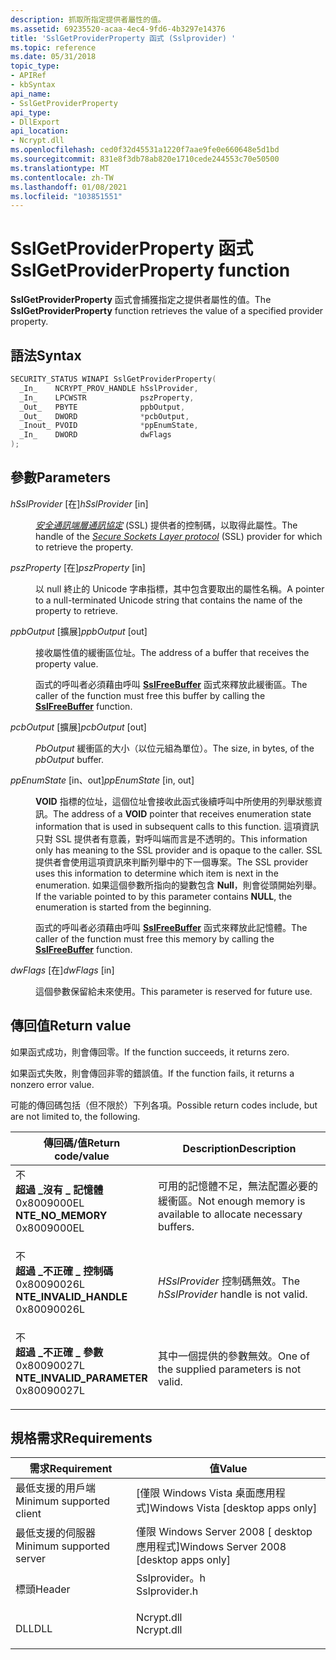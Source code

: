 ```yaml
---
description: 抓取所指定提供者屬性的值。
ms.assetid: 69235520-acaa-4ec4-9fd6-4b3297e14376
title: 'SslGetProviderProperty 函式 (Sslprovider) '
ms.topic: reference
ms.date: 05/31/2018
topic_type:
- APIRef
- kbSyntax
api_name:
- SslGetProviderProperty
api_type:
- DllExport
api_location:
- Ncrypt.dll
ms.openlocfilehash: ced0f32d45531a1220f7aae9fe0e660648e5d1bd
ms.sourcegitcommit: 831e8f3db78ab820e1710cede244553c70e50500
ms.translationtype: MT
ms.contentlocale: zh-TW
ms.lasthandoff: 01/08/2021
ms.locfileid: "103851551"
---
```

# <a name="sslgetproviderproperty-function"></a><span data-ttu-id="f1337-103">SslGetProviderProperty 函式</span><span class="sxs-lookup"><span data-stu-id="f1337-103">SslGetProviderProperty function</span></span>

<span data-ttu-id="f1337-104">**SslGetProviderProperty** 函式會捕獲指定之提供者屬性的值。</span><span class="sxs-lookup"><span data-stu-id="f1337-104">The **SslGetProviderProperty** function retrieves the value of a specified provider property.</span></span>

## <a name="syntax"></a><span data-ttu-id="f1337-105">語法</span><span class="sxs-lookup"><span data-stu-id="f1337-105">Syntax</span></span>


```C++
SECURITY_STATUS WINAPI SslGetProviderProperty(
  _In_    NCRYPT_PROV_HANDLE hSslProvider,
  _In_    LPCWSTR            pszProperty,
  _Out_   PBYTE              ppbOutput,
  _Out_   DWORD              *pcbOutput,
  _Inout_ PVOID              *ppEnumState,
  _In_    DWORD              dwFlags
);
```



## <a name="parameters"></a><span data-ttu-id="f1337-106">參數</span><span class="sxs-lookup"><span data-stu-id="f1337-106">Parameters</span></span>

<dl> <dt>

<span data-ttu-id="f1337-107">*hSslProvider* \[在\]</span><span class="sxs-lookup"><span data-stu-id="f1337-107">*hSslProvider* \[in\]</span></span>
</dt> <dd>

<span data-ttu-id="f1337-108">[*安全通訊端層通訊協定*](/windows/desktop/SecGloss/s-gly) (SSL) 提供者的控制碼，以取得此屬性。</span><span class="sxs-lookup"><span data-stu-id="f1337-108">The handle of the [*Secure Sockets Layer protocol*](/windows/desktop/SecGloss/s-gly) (SSL) provider for which to retrieve the property.</span></span>

</dd> <dt>

<span data-ttu-id="f1337-109">*pszProperty* \[在\]</span><span class="sxs-lookup"><span data-stu-id="f1337-109">*pszProperty* \[in\]</span></span>
</dt> <dd>

<span data-ttu-id="f1337-110">以 null 終止的 Unicode 字串指標，其中包含要取出的屬性名稱。</span><span class="sxs-lookup"><span data-stu-id="f1337-110">A pointer to a null-terminated Unicode string that contains the name of the property to retrieve.</span></span>

</dd> <dt>

<span data-ttu-id="f1337-111">*ppbOutput* \[擴展\]</span><span class="sxs-lookup"><span data-stu-id="f1337-111">*ppbOutput* \[out\]</span></span>
</dt> <dd>

<span data-ttu-id="f1337-112">接收屬性值的緩衝區位址。</span><span class="sxs-lookup"><span data-stu-id="f1337-112">The address of a buffer that receives the property value.</span></span>

<span data-ttu-id="f1337-113">函式的呼叫者必須藉由呼叫 [**SslFreeBuffer**](sslfreebuffer.md) 函式來釋放此緩衝區。</span><span class="sxs-lookup"><span data-stu-id="f1337-113">The caller of the function must free this buffer by calling the [**SslFreeBuffer**](sslfreebuffer.md) function.</span></span>

</dd> <dt>

<span data-ttu-id="f1337-114">*pcbOutput* \[擴展\]</span><span class="sxs-lookup"><span data-stu-id="f1337-114">*pcbOutput* \[out\]</span></span>
</dt> <dd>

<span data-ttu-id="f1337-115">*PbOutput* 緩衝區的大小（以位元組為單位）。</span><span class="sxs-lookup"><span data-stu-id="f1337-115">The size, in bytes, of the *pbOutput* buffer.</span></span>

</dd> <dt>

<span data-ttu-id="f1337-116">*ppEnumState* \[in、out\]</span><span class="sxs-lookup"><span data-stu-id="f1337-116">*ppEnumState* \[in, out\]</span></span>
</dt> <dd>

<span data-ttu-id="f1337-117">**VOID** 指標的位址，這個位址會接收此函式後續呼叫中所使用的列舉狀態資訊。</span><span class="sxs-lookup"><span data-stu-id="f1337-117">The address of a **VOID** pointer that receives enumeration state information that is used in subsequent calls to this function.</span></span> <span data-ttu-id="f1337-118">這項資訊只對 SSL 提供者有意義，對呼叫端而言是不透明的。</span><span class="sxs-lookup"><span data-stu-id="f1337-118">This information only has meaning to the SSL provider and is opaque to the caller.</span></span> <span data-ttu-id="f1337-119">SSL 提供者會使用這項資訊來判斷列舉中的下一個專案。</span><span class="sxs-lookup"><span data-stu-id="f1337-119">The SSL provider uses this information to determine which item is next in the enumeration.</span></span> <span data-ttu-id="f1337-120">如果這個參數所指向的變數包含 **Null**，則會從頭開始列舉。</span><span class="sxs-lookup"><span data-stu-id="f1337-120">If the variable pointed to by this parameter contains **NULL**, the enumeration is started from the beginning.</span></span>

<span data-ttu-id="f1337-121">函式的呼叫者必須藉由呼叫 [**SslFreeBuffer**](sslfreebuffer.md) 函式來釋放此記憶體。</span><span class="sxs-lookup"><span data-stu-id="f1337-121">The caller of the function must free this memory by calling the [**SslFreeBuffer**](sslfreebuffer.md) function.</span></span>

</dd> <dt>

<span data-ttu-id="f1337-122">*dwFlags* \[在\]</span><span class="sxs-lookup"><span data-stu-id="f1337-122">*dwFlags* \[in\]</span></span>
</dt> <dd>

<span data-ttu-id="f1337-123">這個參數保留給未來使用。</span><span class="sxs-lookup"><span data-stu-id="f1337-123">This parameter is reserved for future use.</span></span>

</dd> </dl>

## <a name="return-value"></a><span data-ttu-id="f1337-124">傳回值</span><span class="sxs-lookup"><span data-stu-id="f1337-124">Return value</span></span>

<span data-ttu-id="f1337-125">如果函式成功，則會傳回零。</span><span class="sxs-lookup"><span data-stu-id="f1337-125">If the function succeeds, it returns zero.</span></span>

<span data-ttu-id="f1337-126">如果函式失敗，則會傳回非零的錯誤值。</span><span class="sxs-lookup"><span data-stu-id="f1337-126">If the function fails, it returns a nonzero error value.</span></span>

<span data-ttu-id="f1337-127">可能的傳回碼包括（但不限於）下列各項。</span><span class="sxs-lookup"><span data-stu-id="f1337-127">Possible return codes include, but are not limited to, the following.</span></span>



| <span data-ttu-id="f1337-128">傳回碼/值</span><span class="sxs-lookup"><span data-stu-id="f1337-128">Return code/value</span></span>                                                                                                                                                       | <span data-ttu-id="f1337-129">Description</span><span class="sxs-lookup"><span data-stu-id="f1337-129">Description</span></span>                                                              |
|-------------------------------------------------------------------------------------------------------------------------------------------------------------------------|--------------------------------------------------------------------------|
| <dl> <span data-ttu-id="f1337-130">不 <dt>**超過 \_沒有 \_ 記憶體**</dt> <dt>0x8009000EL</dt></span><span class="sxs-lookup"><span data-stu-id="f1337-130"><dt>**NTE\_NO\_MEMORY**</dt> <dt>0x8009000EL</dt></span></span> </dl>         | <span data-ttu-id="f1337-131">可用的記憶體不足，無法配置必要的緩衝區。</span><span class="sxs-lookup"><span data-stu-id="f1337-131">Not enough memory is available to allocate necessary buffers.</span></span><br/> |
| <dl> <span data-ttu-id="f1337-132">不 <dt>**超過 \_不正確 \_ 控制碼**</dt> <dt>0x80090026L</dt></span><span class="sxs-lookup"><span data-stu-id="f1337-132"><dt>**NTE\_INVALID\_HANDLE**</dt> <dt>0x80090026L</dt></span></span> </dl>    | <span data-ttu-id="f1337-133">*HSslProvider* 控制碼無效。</span><span class="sxs-lookup"><span data-stu-id="f1337-133">The *hSslProvider* handle is not valid.</span></span><br/>                       |
| <dl> <span data-ttu-id="f1337-134">不 <dt>**超過 \_不正確 \_ 參數**</dt> <dt>0x80090027L</dt></span><span class="sxs-lookup"><span data-stu-id="f1337-134"><dt>**NTE\_INVALID\_PARAMETER**</dt> <dt>0x80090027L</dt></span></span> </dl> | <span data-ttu-id="f1337-135">其中一個提供的參數無效。</span><span class="sxs-lookup"><span data-stu-id="f1337-135">One of the supplied parameters is not valid.</span></span><br/>                  |



 

## <a name="requirements"></a><span data-ttu-id="f1337-136">規格需求</span><span class="sxs-lookup"><span data-stu-id="f1337-136">Requirements</span></span>



| <span data-ttu-id="f1337-137">需求</span><span class="sxs-lookup"><span data-stu-id="f1337-137">Requirement</span></span> | <span data-ttu-id="f1337-138">值</span><span class="sxs-lookup"><span data-stu-id="f1337-138">Value</span></span> |
|-------------------------------------|------------------------------------------------------------------------------------------|
| <span data-ttu-id="f1337-139">最低支援的用戶端</span><span class="sxs-lookup"><span data-stu-id="f1337-139">Minimum supported client</span></span><br/> | <span data-ttu-id="f1337-140">\[僅限 Windows Vista 桌面應用程式\]</span><span class="sxs-lookup"><span data-stu-id="f1337-140">Windows Vista \[desktop apps only\]</span></span><br/>                                           |
| <span data-ttu-id="f1337-141">最低支援的伺服器</span><span class="sxs-lookup"><span data-stu-id="f1337-141">Minimum supported server</span></span><br/> | <span data-ttu-id="f1337-142">僅限 Windows Server 2008 \[ desktop 應用程式\]</span><span class="sxs-lookup"><span data-stu-id="f1337-142">Windows Server 2008 \[desktop apps only\]</span></span><br/>                                     |
| <span data-ttu-id="f1337-143">標頭</span><span class="sxs-lookup"><span data-stu-id="f1337-143">Header</span></span><br/>                   | <dl> <span data-ttu-id="f1337-144"><dt>Sslprovider。h</dt></span><span class="sxs-lookup"><span data-stu-id="f1337-144"><dt>Sslprovider.h</dt></span></span> </dl> |
| <span data-ttu-id="f1337-145">DLL</span><span class="sxs-lookup"><span data-stu-id="f1337-145">DLL</span></span><br/>                      | <dl> <span data-ttu-id="f1337-146"><dt>Ncrypt.dll</dt></span><span class="sxs-lookup"><span data-stu-id="f1337-146"><dt>Ncrypt.dll</dt></span></span> </dl>    |



 

